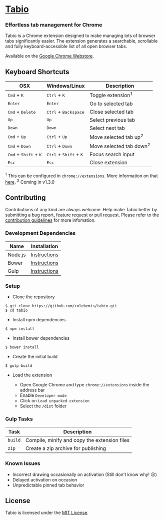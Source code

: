 # [Tabio](http://colebemis.github.io/tabio)

### Effortless tab management for Chrome

Tabio is a Chrome extension designed to make managing lots of browser tabs significantly easier. The extension generates a searchable, scrollable and fully keyboard-accessible list of all open browser tabs.

Available on the [Google Chrome Webstore](https://chrome.google.com/webstore/detail/tabio/bgbhfmeabcmpjblimfddkeikogidjhao).

## Keyboard Shortcuts

| OSX | Windows/Linux | Description |
|---|---|---|
| <kbd>Cmd</kbd> + <kbd>K</kbd> | <kbd>Ctrl</kbd> + <kbd>K</kbd> | Toggle extension<sup>1</sup> |
| <kbd>Enter</kbd> | <kbd>Enter</kbd> | Go to selected tab |
| <kbd>Cmd</kbd> + <kbd>Delete</kbd> | <kbd>Ctrl</kbd> + <kbd>Backspace</kbd> | Close selected tab |
| <kbd>Up</kbd> | <kbd>Up</kbd> | Select previous tab |
| <kbd>Down</kbd> | <kbd>Down</kbd> | Select next tab |
| <kbd>Cmd</kbd> + <kbd>Up</kbd> | <kbd>Ctrl</kbd> + <kbd>Up</kbd> | Move selected tab up<sup>2</sup> |
| <kbd>Cmd</kbd> + <kbd>Down</kbd> | <kbd>Ctrl</kbd> + <kbd>Down</kbd> | Move selected tab down<sup>2</sup> |
| <kbd>Cmd</kbd> + <kbd>Shift</kbd> + <kbd>K</kbd> | <kbd>Ctrl</kbd> + <kbd>Shift</kbd> + <kbd>K</kbd> | Focus search input |
| <kbd>Esc</kbd> | <kbd>Esc</kbd> | Close extension |

<sup>1</sup> This can be configured in `chrome://extensions`. More information on that [here](http://lifehacker.com/add-custom-keyboard-shortcuts-to-chrome-extensions-for-1595322121).
<sup>2</sup> Coming in v1.3.0

## Contributing

Contributions of any kind are always welcome. Help make Tabio better by submitting a bug report, feature request or pull request. Please refer to the [contribution guidelines](CONTRIBUTING.md) for more infomation.

### Development Dependencies

| Name    | Installation                                                                       |
|---------|------------------------------------------------------------------------------------|
| Node.js | [Instructions](http://nodejs.org/download/)                                        |
| Bower   | [Instructions](http://bower.io/#install-bower)                                     |
| Gulp    | [Instructions](https://github.com/gulpjs/gulp/blob/master/docs/getting-started.md) |

### Setup

* Clone the repository

```
$ git clone https://github.com/colebemis/tabio.git
$ cd tabio
```

* Install npm dependencies

```
$ npm install
```

* Install bower dependencies

```
$ bower install
```

* Create the initial build

```
$ gulp build
```

* Load the extension

  - Open Google Chrome and type `chrome://extensions` inside the address bar
  - Enable `Developer mode`
  - Click on `Load unpacked extension`
  - Select the `/dist` folder

### Gulp Tasks

| Task    | Description                                   |
|---------|-----------------------------------------------|
| `build` | Compile, minify and copy the extension files  |
| `zip`   | Create a zip archive for publishing           |

### Known Issues

* Incorrect drawing occasionally on activation (Still don't know why! :cry:)
* Delayed activation on occasion
* Unpredictable pinned tab behavior

## License

Tabio is licensed under the [MIT License](LICENSE.md).
